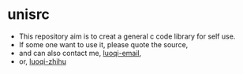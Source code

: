 # unisrc

- This repository aim is to creat a general c code library for self use.
- If some one want to use it, please quote the source, 
- and can also contact me, [luoqi-email](logeexpluoqi@outlook.com), 
- or, [luoqi-zhihu](https://www.zhihu.com/people/er-yue-san-shi-36-86)
